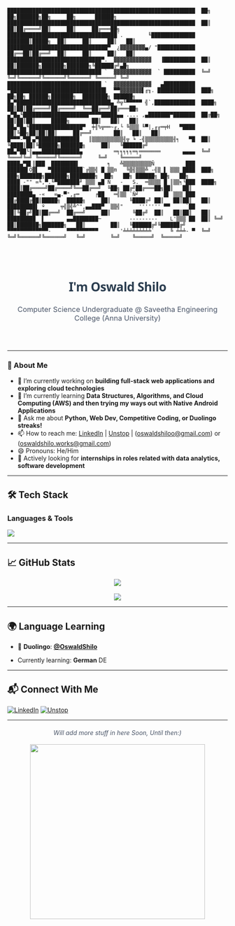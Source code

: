 ```
████████████████████████████████████████████████████████████  ██╗  ██╗███████╗██╗     ██╗      ██████╗
████████████████████████████████████████████████████████████  ██║  ██║██╔════╝██║     ██║     ██╔═══██╗
███████████████████████████████████`.        ╙██████████████  ███████║█████╗  ██║     ██║     ██║   ██║
████████████████████████████████▀  ¿▓▓▓▓▓▓▓▓▄/ "████████████  ██╔══██║██╔══╝  ██║     ██║     ██║   ██║
██████████████████████████████▀.  ▓▓▓▓▓▓▓▓▓▓▓▓   ▐██████████  ██║  ██║███████╗███████╗███████╗╚██████╔╝▄█╗
██████████████████████████████ `  ▓▓▓▓▓▓▓▓▓▓▓▓  ` ██████████  ╚═╝  ╚═╝╚══════╝╚══════╝╚══════╝ ╚═════╝ ╚═╝
██████████████████████████████ `  ▓▓▓▓▓▓▓▓▓▓▓▓   ▄██████████
▀██████████████████████████████▌  ▀▀▓▓▓▓▓▓▓▌╓╖. ████████████  ███╗   ██╗██╗ ██████╗███████╗  ████████╗ ██████╗
█▄▀██████████████████████████████▄ ╩╦╙▀▀▀▀▀ ╣`,█████████████  ████╗  ██║██║██╔════╝██╔════╝  ╚══██╔══╝██╔═══██╗
▄▀█▄╙█████████████████████▀▀▀▀█████▄▄ .... ,▄███████▀███████  ██╔██╗ ██║██║██║     █████╗       ██║   ██║   ██║
██▄▀█▄╙█████████████████▀  ╪╢%╦══~╓,└ ╚▒▒▒ ╙▀|,╓╓═╤H   ▀████  ██║╚██╗██║██║██║     ██╔══╝       ██║   ██║   ██║
█▀▀▀-▀█▌▄▀█████████████   ║▒▒▒▒▒▒▒▒▒▒╢╦ ╘ -╣▒▒▒▒▒▒▒▒▒╢╕   ▀█  ██║ ╚████║██║╚██████╗███████╗     ██║   ╚██████╔╝
██▄▀██└║▄▄▄████████████▄          ═╕╕╕╕╕═╕═══════       ▄▄▄▄  ╚═╝  ╚═══╝╚═╝ ╚═════╝╚══════╝     ╚═╝    ╚═════╝
████▄▀█▌║███  ████████▌         ╕   ╩▒▒▒▒▒▒▒▒▒Ñ          ███
██████▌Ö▓▌   ▀██████████`╔▒▒╣ █ ▒▒m   ╚▒╢▒▒▒╩ -╣▒ ▌ ▒▒▒ ████  ███╗   ███╗███████╗███████╗████████╗  ██╗   ██╗ ██████╗ ██╗   ██╗
████ -"" ∞╙,▀.╙▀███████╜ ▒▒▒ ▄█ Ñ   -   S.  ═▒▒▒▒ █ ║▒▒╕└███  ████╗ ████║██╔════╝██╔════╝╚══██╔══╝  ╚██╗ ██╔╝██╔═══██╗██║   ██║
████████▄ -«   ∞▄.▀",╓═     ╒██   ═╣▒▒ `Ñ╛        █▌ ▒▒▒ ███  ██╔████╔██║█████╗  █████╗     ██║      ╚████╔╝ ██║   ██║██║   ██║
█████████▌ º     ╤╣▒╣╩^",▄▄███▀  ▒▒╣"     ''''''' ▀▀     `██  ██║╚██╔╝██║██╔══╝  ██╔══╝     ██║       ╚██╔╝  ██║   ██║██║   ██║
█████████  ▌       ▄▄████████─         ---------    L'▒▒▒ ██  ██║ ╚═╝ ██║███████╗███████╗   ██║        ██║   ╚██████╔╝╚██████╔╝
▀▀▀▀▀▀▀▀▀▀▀▀▀-     ▀▀▀▀▀▀▀▀▀▀       '╧╧╧╧╧╧╧╧╧`     ╚ ╧╧╧- ▀  ╚═╝     ╚═╝╚══════╝╚══════╝   ╚═╝        ╚═╝    ╚═════╝  ╚═════╝
```

<br><br>     


<h1 align="center">
  <span style="font-family: 'Segoe UI', 'Helvetica Neue', sans-serif; font-weight: 700; letter-spacing: -0.5px; color: #2c3e50;">
    I'm Oswald Shilo 
  </span>
</h1>
<h3 align="center">
  <span style="font-family: 'Inter', 'Segoe UI', 'Helvetica Neue', sans-serif; font-weight: 400; color: #4a5568;">
    Computer Science Undergraduate @ Saveetha Engineering College (Anna University)
  </span>
</h3>


<br><br>     


---

### 📌 About Me
- 🔭 I’m currently working on **building full-stack web applications and exploring cloud technologies**  
- 🌱 I’m currently learning **Data Structures, Algorithms, and Cloud Computing (AWS) and then trying my ways out with Native Android Applications**  
- 💬 Ask me about **Python, Web Dev, Competitive Coding, or Duolingo streaks!**  
- 📫 How to reach me: [LinkedIn](https://www.linkedin.com/in/oswaldshilo/) | [Unstop](https://unstop.com/u/oswalshi39300)  | (oswaldshiloo@gmail.com) or (oswaldshilo.works@gmail.com) 
- 😄 Pronouns: He/Him  
- 🎯 Actively looking for **internships in roles related with data analytics, software development**  

---

## 🛠 Tech Stack
### Languages & Tools
<div align="left">
  <img src="https://skillicons.dev/icons?i=python,java,cpp,html,css,js,react,nodejs,git,github,aws,vscode" />
</div>

---

## 📈 GitHub Stats
<div align="center">
  <img src="https://github-readme-stats.vercel.app/api?username=OswaldShilo&show_icons=true&theme=dark&border_color=303030" />
  <br><br>
  <img src="https://github-readme-streak-stats.herokuapp.com/?user=OswaldShilo&theme=dark&border_color=303030" />
</div>

---

## 🌍 Language Learning
- 🦉 **Duolingo**: [**@OswaldShilo**](https://www.duolingo.com/profile/oswalshi39300)  

- Currently learning: **German** DE


---

## 📬 Connect With Me
[![LinkedIn](https://img.shields.io/badge/LinkedIn-0A66C2?style=for-the-badge&logo=linkedin&logoColor=white)](https://www.linkedin.com/in/oswaldshilo/)
[![Unstop](https://img.shields.io/badge/Unstop-FF6B35?style=for-the-badge&logo=unstop&logoColor=white)](https://unstop.com/u/oswalshi39300)

---

<h4 align="center">
  <span style="font-family: 'Inter', 'Segoe UI', 'Helvetica Neue', sans-serif; font-weight: 400; color: #4a5568; font-style: italic;">
    Will add more stuff in here Soon, Until then:)
  </span>
</h4>

<div align="center">
  <img src="https://github.com/user-attachments/assets/0bf134e2-c0ba-488b-bbd4-9300f2f77871" width="400">
</div>
<br><br>

